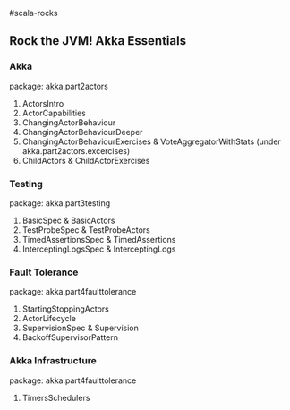 #scala-rocks

## Rock the JVM! Akka Essentials
### Akka
package: akka.part2actors
1. ActorsIntro
2. ActorCapabilities
3. ChangingActorBehaviour
4. ChangingActorBehaviourDeeper
5. ChangingActorBehaviourExercises
    & VoteAggregatorWithStats (under akka.part2actors.excercises)
6. ChildActors
    & ChildActorExercises

### Testing
package: akka.part3testing
1. BasicSpec
    & BasicActors
2. TestProbeSpec
    & TestProbeActors
3. TimedAssertionsSpec
    & TimedAssertions
4. InterceptingLogsSpec
    & InterceptingLogs
    
### Fault Tolerance
package: akka.part4faulttolerance
1. StartingStoppingActors
2. ActorLifecycle
3. SupervisionSpec
    & Supervision
4. BackoffSupervisorPattern

### Akka Infrastructure
package: akka.part4faulttolerance
1. TimersSchedulers